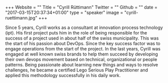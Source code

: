 +++
Website = ""
Title = "Cyrill Rüttimann"
Twitter = ""
Github = ""
date = "2017-03-15T20:37:34+01:00"
type = "speaker"
image = "cyrill-ruettimann.jpg"
+++

Since 5 years, Cyrill works as a consultant at innovation process technology (ipt). His first project puts him in the role of being responsible for the success of a project used in about half of the swiss municipality. This was the start of his passion about DevOps. Since the key success factor was to engage operations from the start of the project. In the last years, Cyrill was engaged at well known swiss brands to help them succeed by developing their own devops movement based on technical, organizational or people patterns. Being passionate about learning new things and ways to resolve challenges, he became a certified Lego Serious Play Practitioner and applied this methodology successfully in his daily work.
